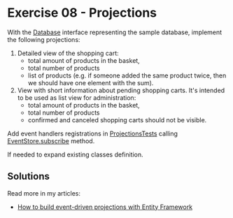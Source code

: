 # Exercise 08 - Projections

With the [Database](./tools/Database.java) interface representing the sample database, implement the following projections:

1. Detailed view of the shopping cart:
    - total amount of products in the basket,
    - total number of products
    - list of products (e.g. if someone added the same product twice, then we should have one element with the sum).
2. View with short information about pending shopping carts. It's intended to be used as list view for administration:
    - total amount of products in the basket,
    - total number of products
    - confirmed and canceled shopping carts should not be visible.

Add event handlers registrations in [ProjectionsTests](./ProjectionsTests.java) calling [EventStore.subscribe](./tools/EventStore.java) method.

If needed to expand existing classes definition.

## Solutions

Read more in my articles:
- [How to build event-driven projections with Entity Framework](https://event-driven.io/en/how_to_do_events_projections_with_entity_framework/?utm_source=event_sourcing_jvm_workshop)
